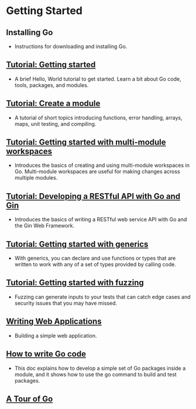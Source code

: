 # Getting Started

## Installing Go

- Instructions for downloading and installing Go.

## [Tutorial: Getting started](https://github.com/thanhlt-1007/go.dev-doc-tutorial-getting-started)

- A brief Hello, World tutorial to get started. Learn a bit about Go code, tools, packages, and modules.

## [Tutorial: Create a module](https://github.com/thanhlt-1007/go.dev-doc-tutorial-create-module)

- A tutorial of short topics introducing functions, error handling, arrays, maps, unit testing, and compiling.

## [Tutorial: Getting started with multi-module workspaces](https://github.com/thanhlt-1007/go.dev-doc-tutorial-workspaces)

- Introduces the basics of creating and using multi-module workspaces in Go. Multi-module workspaces are useful for making changes across multiple modules.

## [Tutorial: Developing a RESTful API with Go and Gin](https://github.com/thanhlt-1007/go.dev-doc-tutorial-web-service-gin)

- Introduces the basics of writing a RESTful web service API with Go and the Gin Web Framework.

## [Tutorial: Getting started with generics](https://github.com/thanhlt-1007/go.dev-doc-tutorial-generics)

- With generics, you can declare and use functions or types that are written to work with any of a set of types provided by calling code.

## [Tutorial: Getting started with fuzzing](https://github.com/thanhlt-1007/go.dev-doc-tutorial-fuzz)

- Fuzzing can generate inputs to your tests that can catch edge cases and security issues that you may have missed.

## [Writing Web Applications]()

- Building a simple web application.

## [How to write Go code]()

- This doc explains how to develop a simple set of Go packages inside a module, and it shows how to use the go command to build and test packages.

## [A Tour of Go]()

